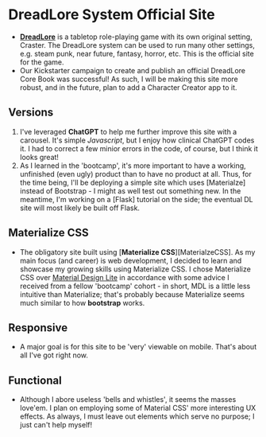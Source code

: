 # DreadLore System Official Site
+ [**DreadLore**][official] is a tabletop role-playing game with its own original setting, Craster. The DreadLore system can be used to run many other settings, e.g. steam punk, near future, fantasy, horror, etc. This is the official site for the game. 
+ Our Kickstarter campaign to create and publish an official DreadLore Core Book was successful! As such, I will be making this site more robust, and in the future, plan to add a Character Creator app to it.

## Versions
1. I've leveraged **ChatGPT** to help me further improve this site with a carousel. It's simple _Javascript_, but I enjoy how clinical ChatGPT codes it. I had to correct a few minior errors in the code, of course, but I think it looks great!
1. As I learned in the 'bootcamp', it's more important to have a working, unfinished (even ugly) product than to have no product at all. Thus, for the time being, I'll be deploying a simple site which uses [Materialze] instead of Bootstrap - I might as well test out something new. In the meantime, I'm working on a [Flask] tutorial on the side; the eventual DL site will most likely be built off Flask.

## Materialize CSS
+ The obligatory site built using [**Materialize CSS**][MaterialzeCSS]. As my main focus (and career) is web development, I decided to learn and showcase my growing skills using Materialize CSS. I chose Materialize CSS over [Material Design Lite][Material-Design-Lite] in accordance with some advice I received from a fellow 'bootcamp' cohort - in short, MDL is a little less intuitive than Materialize; that's probably because Materialize seems much similar to how **bootstrap** works.

## Responsive
+ A major goal is for this site to be 'very' viewable on mobile. That's about all I've got right now.

## Functional
+ Although I abore useless 'bells and whistles', it seems the masses love'em. I plan on employing some of Material CSS' more interesting UX effects. As always, I must leave out elements which serve no purpose; I just can't help myself!

[MaterializeCSS]: http://materializecss.com/grid.html
[Material-Design-Lite]: https://getmdl.io/
[official]: http://dreadlore.com

